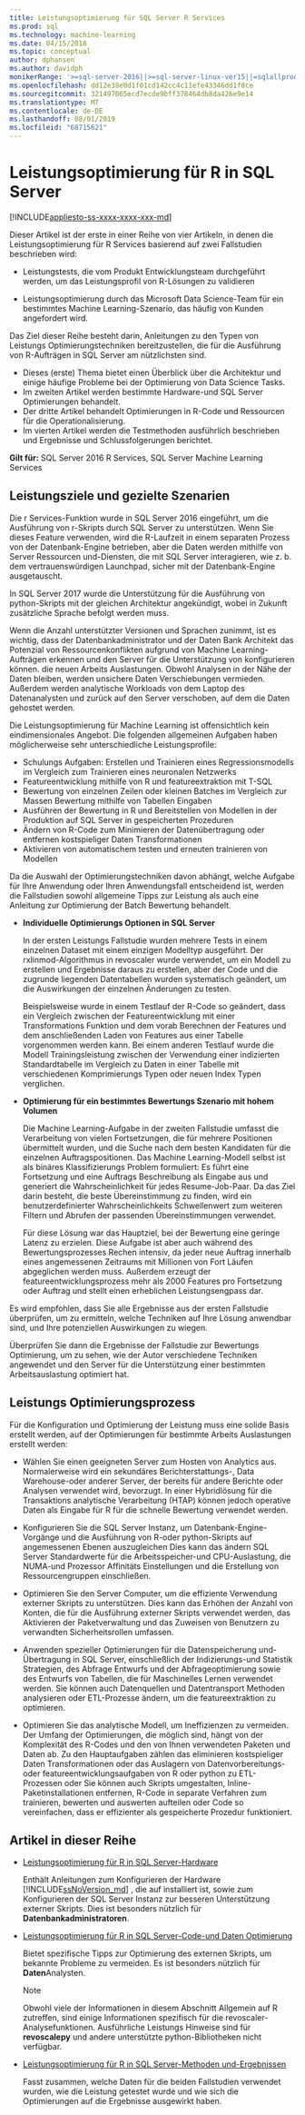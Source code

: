```yaml
---
title: Leistungsoptimierung für SQL Server R Services
ms.prod: sql
ms.technology: machine-learning
ms.date: 04/15/2018
ms.topic: conceptual
author: dphansen
ms.author: davidph
monikerRange: '>=sql-server-2016||>=sql-server-linux-ver15||=sqlallproducts-allversions'
ms.openlocfilehash: dd12e38e0d1f01cd142cc4c11efe43346dd1f8ce
ms.sourcegitcommit: 321497065ecd7ecde9bff378464db8da426e9e14
ms.translationtype: MT
ms.contentlocale: de-DE
ms.lasthandoff: 08/01/2019
ms.locfileid: "68715621"
---
```

# <a name="performance-tuning-for-r-in-sql-server"></a>Leistungsoptimierung für R in SQL Server
[!INCLUDE[appliesto-ss-xxxx-xxxx-xxx-md](../../includes/appliesto-ss-xxxx-xxxx-xxx-md.md)]

Dieser Artikel ist der erste in einer Reihe von vier Artikeln, in denen die Leistungsoptimierung für R Services basierend auf zwei Fallstudien beschrieben wird:

- Leistungstests, die vom Produkt Entwicklungsteam durchgeführt werden, um das Leistungsprofil von R-Lösungen zu validieren

- Leistungsoptimierung durch das Microsoft Data Science-Team für ein bestimmtes Machine Learning-Szenario, das häufig von Kunden angefordert wird.

Das Ziel dieser Reihe besteht darin, Anleitungen zu den Typen von Leistungs Optimierungstechniken bereitzustellen, die für die Ausführung von R-Aufträgen in SQL Server am nützlichsten sind.

+ Dieses (erste) Thema bietet einen Überblick über die Architektur und einige häufige Probleme bei der Optimierung von Data Science Tasks.
+ Im zweiten Artikel werden bestimmte Hardware-und SQL Server Optimierungen behandelt.
+ Der dritte Artikel behandelt Optimierungen in R-Code und Ressourcen für die Operationalisierung.
+ Im vierten Artikel werden die Testmethoden ausführlich beschrieben und Ergebnisse und Schlussfolgerungen berichtet.

**Gilt für:** SQL Server 2016 R Services, SQL Server Machine Learning Services

## <a name="performance-goals-and-targeted-scenarios"></a>Leistungsziele und gezielte Szenarien

Die r Services-Funktion wurde in SQL Server 2016 eingeführt, um die Ausführung von r-Skripts durch SQL Server zu unterstützen. Wenn Sie dieses Feature verwenden, wird die R-Laufzeit in einem separaten Prozess von der Datenbank-Engine betrieben, aber die Daten werden mithilfe von Server Ressourcen und-Diensten, die mit SQL Server interagieren, wie z. b. dem vertrauenswürdigen Launchpad, sicher mit der Datenbank-Engine ausgetauscht.

In SQL Server 2017 wurde die Unterstützung für die Ausführung von python-Skripts mit der gleichen Architektur angekündigt, wobei in Zukunft zusätzliche Sprache befolgt werden muss.

Wenn die Anzahl unterstützter Versionen und Sprachen zunimmt, ist es wichtig, dass der Datenbankadministrator und der Daten Bank Architekt das Potenzial von Ressourcenkonflikten aufgrund von Machine Learning-Aufträgen erkennen und den Server für die Unterstützung von konfigurieren können. die neuen Arbeits Auslastungen. Obwohl Analysen in der Nähe der Daten bleiben, werden unsichere Daten Verschiebungen vermieden. Außerdem werden analytische Workloads von dem Laptop des Datenanalysten und zurück auf den Server verschoben, auf dem die Daten gehostet werden.

Die Leistungsoptimierung für Machine Learning ist offensichtlich kein eindimensionales Angebot. Die folgenden allgemeinen Aufgaben haben möglicherweise sehr unterschiedliche Leistungsprofile:

- Schulungs Aufgaben: Erstellen und Trainieren eines Regressionsmodells im Vergleich zum Trainieren eines neuronalen Netzwerks
- Featureentwicklung mithilfe von R und featureextraktion mit T-SQL
- Bewertung von einzelnen Zeilen oder kleinen Batches im Vergleich zur Massen Bewertung mithilfe von Tabellen Eingaben
- Ausführen der Bewertung in R und Bereitstellen von Modellen in der Produktion auf SQL Server in gespeicherten Prozeduren
- Ändern von R-Code zum Minimieren der Datenübertragung oder entfernen kostspieliger Daten Transformationen
- Aktivieren von automatischem testen und erneuten trainieren von Modellen

Da die Auswahl der Optimierungstechniken davon abhängt, welche Aufgabe für Ihre Anwendung oder Ihren Anwendungsfall entscheidend ist, werden die Fallstudien sowohl allgemeine Tipps zur Leistung als auch eine Anleitung zur Optimierung der Batch Bewertung behandelt.

+ **Individuelle Optimierungs Optionen in SQL Server**

    In der ersten Leistungs Fallstudie wurden mehrere Tests in einem einzelnen Dataset mit einem einzigen Modelltyp ausgeführt. Der rxlinmod-Algorithmus in revoscaler wurde verwendet, um ein Modell zu erstellen und Ergebnisse daraus zu erstellen, aber der Code und die zugrunde liegenden Datentabellen wurden systematisch geändert, um die Auswirkungen der einzelnen Änderungen zu testen.

    Beispielsweise wurde in einem Testlauf der R-Code so geändert, dass ein Vergleich zwischen der Featureentwicklung mit einer Transformations Funktion und dem vorab Berechnen der Features und dem anschließenden Laden von Features aus einer Tabelle vorgenommen werden kann. Bei einem anderen Testlauf wurde die Modell Trainingsleistung zwischen der Verwendung einer indizierten Standardtabelle im Vergleich zu Daten in einer Tabelle mit verschiedenen Komprimierungs Typen oder neuen Index Typen verglichen.

+ **Optimierung für ein bestimmtes Bewertungs Szenario mit hohem Volumen**

    Die Machine Learning-Aufgabe in der zweiten Fallstudie umfasst die Verarbeitung von vielen Fortsetzungen, die für mehrere Positionen übermittelt wurden, und die Suche nach dem besten Kandidaten für die einzelnen Auftragspositionen. Das Machine Learning-Modell selbst ist als binäres Klassifizierungs Problem formuliert: Es führt eine Fortsetzung und eine Auftrags Beschreibung als Eingabe aus und generiert die Wahrscheinlichkeit für jedes Resume-Job-Paar. Da das Ziel darin besteht, die beste Übereinstimmung zu finden, wird ein benutzerdefinierter Wahrscheinlichkeits Schwellenwert zum weiteren Filtern und Abrufen der passenden Übereinstimmungen verwendet.

    Für diese Lösung war das Hauptziel, bei der Bewertung eine geringe Latenz zu erzielen. Diese Aufgabe ist aber auch während des Bewertungsprozesses Rechen intensiv, da jeder neue Auftrag innerhalb eines angemessenen Zeitraums mit Millionen von Fort Läufen abgeglichen werden muss. Außerdem erzeugt der featureentwicklungsprozess mehr als 2000 Features pro Fortsetzung oder Auftrag und stellt einen erheblichen Leistungsengpass dar.

Es wird empfohlen, dass Sie alle Ergebnisse aus der ersten Fallstudie überprüfen, um zu ermitteln, welche Techniken auf Ihre Lösung anwendbar sind, und Ihre potenziellen Auswirkungen zu wiegen.

Überprüfen Sie dann die Ergebnisse der Fallstudie zur Bewertungs Optimierung, um zu sehen, wie der Autor verschiedene Techniken angewendet und den Server für die Unterstützung einer bestimmten Arbeitsauslastung optimiert hat.

## <a name="performance-optimization-process"></a>Leistungs Optimierungsprozess

Für die Konfiguration und Optimierung der Leistung muss eine solide Basis erstellt werden, auf der Optimierungen für bestimmte Arbeits Auslastungen erstellt werden:

- Wählen Sie einen geeigneten Server zum Hosten von Analytics aus. Normalerweise wird ein sekundäres Berichterstattungs-, Data Warehouse-oder anderer Server, der bereits für andere Berichte oder Analysen verwendet wird, bevorzugt. In einer Hybridlösung für die Transaktions analytische Verarbeitung (HTAP) können jedoch operative Daten als Eingabe für R für die schnelle Bewertung verwendet werden.

- Konfigurieren Sie die SQL Server Instanz, um Datenbank-Engine-Vorgänge und die Ausführung von R-oder python-Skripts auf angemessenen Ebenen auszugleichen Dies kann das ändern SQL Server Standardwerte für die Arbeitsspeicher-und CPU-Auslastung, die NUMA-und Prozessor Affinitäts Einstellungen und die Erstellung von Ressourcengruppen einschließen.

- Optimieren Sie den Server Computer, um die effiziente Verwendung externer Skripts zu unterstützen. Dies kann das Erhöhen der Anzahl von Konten, die für die Ausführung externer Skripts verwendet werden, das Aktivieren der Paketverwaltung und das Zuweisen von Benutzern zu verwandten Sicherheitsrollen umfassen.

- Anwenden spezieller Optimierungen für die Datenspeicherung und-Übertragung in SQL Server, einschließlich der Indizierungs-und Statistik Strategien, des Abfrage Entwurfs und der Abfrageoptimierung sowie des Entwurfs von Tabellen, die für Maschinelles Lernen verwendet werden. Sie können auch Datenquellen und Datentransport Methoden analysieren oder ETL-Prozesse ändern, um die featureextraktion zu optimieren.

- Optimieren Sie das analytische Modell, um Ineffizienzen zu vermeiden. Der Umfang der Optimierungen, die möglich sind, hängt von der Komplexität des R-Codes und den von Ihnen verwendeten Paketen und Daten ab. Zu den Hauptaufgaben zählen das eliminieren kostspieliger Daten Transformationen oder das Auslagern von Datenvorbereitungs-oder featureentwicklungsaufgaben von R oder python zu ETL-Prozessen oder Sie können auch Skripts umgestalten, Inline-Paketinstallationen entfernen, R-Code in separate Verfahren zum trainieren, bewerten und auswerten aufteilen oder Code so vereinfachen, dass er effizienter als gespeicherte Prozedur funktioniert.

## <a name="articles-in-this-series"></a>Artikel in dieser Reihe

+ [Leistungsoptimierung für R in SQL Server-Hardware](../r/sql-server-configuration-r-services.md)

    Enthält Anleitungen zum Konfigurieren der Hardware [!INCLUDE[ssNoVersion_md](../../includes/ssnoversion-md.md)] , die auf installiert ist, sowie zum Konfigurieren der SQL Server Instanz zur besseren Unterstützung externer Skripts. Dies ist besonders nützlich für **Datenbankadministratoren**.

+ [Leistungsoptimierung für R in SQL Server-Code-und Daten Optimierung](../r/r-and-data-optimization-r-services.md)

    Bietet spezifische Tipps zur Optimierung des externen Skripts, um bekannte Probleme zu vermeiden. Es ist besonders nützlich für **Daten**Analysten.

    > [!NOTE]
    > Obwohl viele der Informationen in diesem Abschnitt Allgemein auf R zutreffen, sind einige Informationen spezifisch für die revoscaler-Analysefunktionen. Ausführliche Leistungs Hinweise sind für **revoscalepy** und andere unterstützte python-Bibliotheken nicht verfügbar.
    >

+ [Leistungsoptimierung für R in SQL Server-Methoden und-Ergebnissen](../r/performance-case-study-r-services.md)

    Fasst zusammen, welche Daten für die beiden Fallstudien verwendet wurden, wie die Leistung getestet wurde und wie sich die Optimierungen auf die Ergebnisse ausgewirkt haben.
